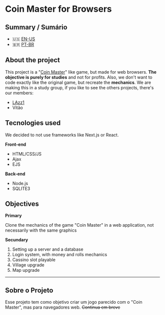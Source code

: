 # Coin Master for Browsers 
## Summary / Sumário

 - 🇺🇸 [EN-US](#About-the-project)
 - 🇧🇷 [PT-BR](#Sobre-o-projeto)

## About the project
This project is a "[Coin Master](https://play.google.com/store/apps/details?id=com.moonactive.coinmaster&hl=pt_BR&gl=US)" like game, but made for web browsers. **The objective is purely for studies** and not for profits. Also, we don't want to code exactly like the original game, but recreate the **mechanics**.
We are making this in a study group, if you like to see the others projects, there's our members:
- [LAzz1](https://github.com/LAzz1/coinmaster) 
- Vitão
## Tecnologies used
We decided to not use frameworks like Next.js or React.

**Front-end**
- HTML/CSS/JS
- Ajax
- EJS

**Back-end**
- Node.js
- SQLITE3

## Objectives
**Primary**

Clone the mechanics of the game "Coin Master" in a web application, not necessarily with the same graphics
 
**Secundary**

 1. Setting up a server and a database
 2. Login system, with money and rolls mechanics
 3. Cassino slot playable
 4. Village upgrade
 5. Map upgrade
-----------------------------
## Sobre o Projeto
Esse projeto tem como objetivo criar um jogo parecido com o "Coin Master", mas para navegadores web.
~~Continua em breve~~
